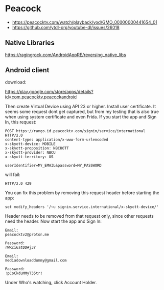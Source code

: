 # Peacock

- <https://peacocktv.com/watch/playback/vod/GMO_00000000441654_01>
- https://github.com/ytdl-org/youtube-dl/issues/26018

## Native Libraries

<https://ragingrock.com/AndroidAppRE/reversing_native_libs>

## Android client

download:

https://play.google.com/store/apps/details?id=com.peacocktv.peacockandroid

Then create Virtual Device using API 23 or higher. Install user certificate. It
seems some request dont get captured, but from my testing that is also true when
using system certificate and even Frida. If you start the app and Sign In, this
request:

~~~
POST https://rango.id.peacocktv.com/signin/service/international HTTP/2.0
content-type: application/x-www-form-urlencoded
x-skyott-device: MOBILE
x-skyott-proposition: NBCUOTT
x-skyott-provider: NBCU
x-skyott-territory: US

userIdentifier=MY_EMAIL&password=MY_PASSWORD
~~~

will fail:

~~~
HTTP/2.0 429
~~~

You can fix this problem by removing this request header before starting the
app:

~~~
set modify_headers '/~u signin.service.international/x-skyott-device/'
~~~

Header needs to be removed from that request only, since other requests need the
header. Now start the app and Sign In:

~~~
Email:
peacocktv2@proton.me

Password:
rWRci6atDD#j3r

Email:
mediadownloaddummy@gmail.com

Password:
!pCoCkduMMyT35tr!
~~~

Under Who's watching, click Account Holder.

